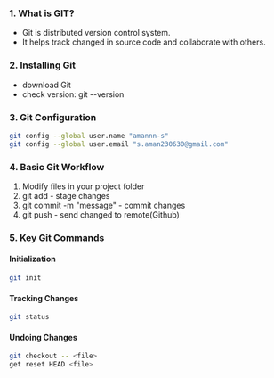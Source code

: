 ### 1. What is GIT?

- Git is distributed version control system.
- It helps track changed in source code and collaborate with others.

### 2. Installing Git

- download Git
- check version: git --version

### 3. Git Configuration

```bash
git config --global user.name "amannn-s"
git config --global user.email "s.aman230630@gmail.com"
```

### 4. Basic Git Workflow

1. Modify files in your project folder
2. git add <filename> - stage changes
3. git commit -m "message" - commit changes
4. git push - send changed to remote(Github)

### 5. Key Git Commands

#### Initialization

```bash
git init
```

#### Tracking Changes

```bash
git status
```

#### Undoing Changes

```bash
git checkout -- <file>
get reset HEAD <file>
```
